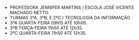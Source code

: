 - PROFESSORA JENNIFER MARTINS / ESCOLA JOSÉ VICENTE MACHADO NETTO.
- TURMAS 3ºA, 3ºB, E 2ºC / TECNOLOGIA DA INFORMAÇÃO
- 3ºA QUARTA-FEIRA 09h15 ATÉ 10h00.
- 3ºB TERÇA-FEIRA 11h50 ATÉ 12h35.
- 2ºC QUARTA-FEIRA 11h50 ATÉ 12h35.

<!---
PROFESSORAJENNIFER/PROFESSORAJENNIFER is a ✨ special ✨ repository because its `README.md` (this file) appears on your GitHub profile.
You can click the Preview link to take a look at your changes.
--->
